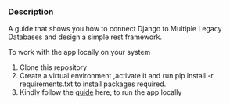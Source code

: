 
### Description 
A guide that shows you how to connect Django to Multiple Legacy Databases and design a simple rest framework.



To work with the app locally on your system

1. Clone this repository
2. Create a virtual environment ,activate it and  run pip install -r requirements.txt to install packages required.
3. Kindly follow the [guide](#) here, to run the app locally